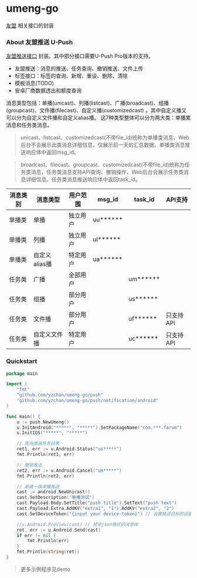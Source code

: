 # umeng-go

[友盟](https://www.umeng.com/) 相关接口的封装

### About 友盟推送 U-Push

[友盟推送接口](https://developer.umeng.com/docs/67966/detail/68343) 封装。其中部分接口需要U-Push Pro版本的支持。

- 友盟推送：消息的推送、任务查询、撤销推送、文件上传
- 标签接口：标签的查询、新增、重设、删除、清除
- 模板消息(TODO)
- 安卓厂商数据透出和额度查询

消息类型包括：单播(unicast)、列播(listcast)、广播(broadcast)、组播(groupcast)、文件播(filecast)、自定义播(customizedcast)
。其中自定义播又可以分为自定义文件播和自定义alias播。 这7种类型整体可以分为两大类：单播累消息和任务类消息。

> unicast、listcast、customizedcast(不带file_id)统称为单播类消息，Web后台不会展示此类消息详细信息，仅展示前一天的汇总数据。单播类消息推送响应体中返回msg_id。

> broadcast、filecast、groupcast、customizedcast(不带file_id)统称为任务类消息，任务类消息支持API查询、撤销操作，Web后台会展示任务类消息详细信息。任务类消息推送响应体中返回task_id。

| 消息类别 | 消息类型 | 用户范围 | msg_id | task_id | API支持 |
| ------ | ------ | ------ | ------ | ------ | ------ |
| 单播类 | 单播 | 独立用户 | uu****** | | |
| 单播类 | 列播 | 独立用户 | ul****** | | |
| 单播类 | 自定义alias播 | 特定用户 | ua****** | | |
| 任务类 | 广播 | 全部用户 | | um****** | |
| 任务类 | 组播 | 部分用户 | | us****** | |
| 任务类 | 文件播 | 部分用户 | | uf****** | 只支持API |
| 任务类 | 自定义文件播 | 特定用户 | | uc****** | 只支持API |

### Quickstart

```go
package main

import (
	"fmt"
	"github.com/yzchan/umeng-go/push"
	"github.com/yzchan/umeng-go/push/notification/android"
)

func main() {
	u := push.NewUmeng()
	u.InitAndroid("*****", "*****").SetPackageName("com.***.forum")
	u.InitIOS("*****", "*****")

	// 查询推送任务结果
	ret1, err := u.Android.Status("us*****")
	fmt.Println(ret1, err)

	// 撤销推送
	ret2, err := u.Android.Cancel("um*****")
	fmt.Println(ret2, err)

	// 新建一条单播推送
	cast := android.NewUnicast()
	cast.SetDescription("单播测试")
	cast.Payload.Body.SetTitle("push title").SetText("push text")
	cast.Payload.Extra.AddKV("extra1", "1").AddKV("extra2", "2")
	cast.SetDeviceToken("{input your device-token}") // 设置推送目标的设备

	//u.Android.PreView(cast) // 预览json格式的消息体
	ret, err := u.Android.Send(cast)
	if err != nil {
		fmt.Println(err)
	}
	fmt.Println(string(ret))
}
```

> 更多示例程序见demo

